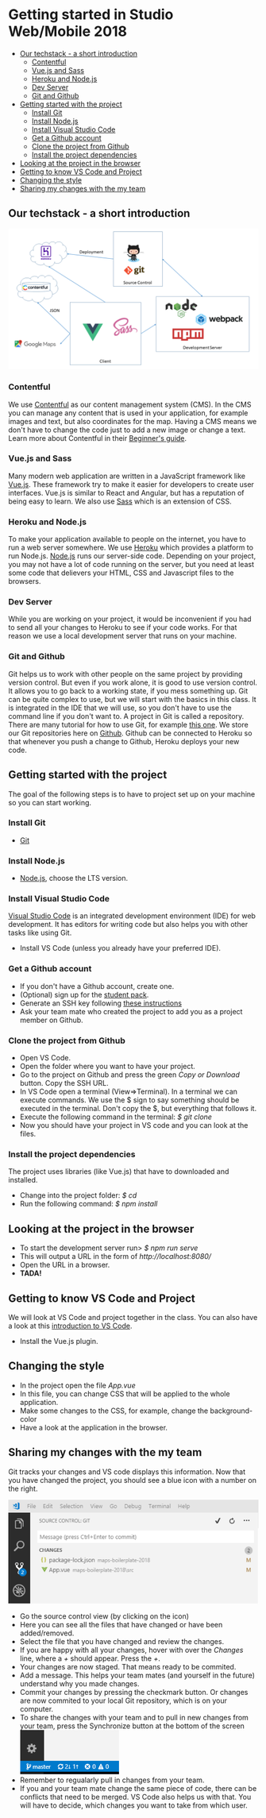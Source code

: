 
# Getting started in Studio Web/Mobile 2018 <!-- omit in toc --> 
- [Our techstack - a short introduction](#our-techstack---a-short-introduction)
    - [Contentful](#contentful)
    - [Vue.js and Sass](#vuejs-and-sass)
    - [Heroku and Node.js](#heroku-and-nodejs)
    - [Dev Server](#dev-server)
    - [Git and Github](#git-and-github)
- [Getting started with the project](#getting-started-with-the-project)
    - [Install Git](#install-git)
    - [Install Node.js](#install-nodejs)
    - [Install Visual Studio Code](#install-visual-studio-code)
    - [Get a Github account](#get-a-github-account)
    - [Clone the project from Github](#clone-the-project-from-github)
    - [Install the project dependencies](#install-the-project-dependencies)
- [Looking at the project in the browser](#looking-at-the-project-in-the-browser)
- [Getting to know VS Code and Project](#getting-to-know-vs-code-and-project)
- [Changing the style](#changing-the-style)
- [Sharing my changes with the my team](#sharing-my-changes-with-the-my-team)
  
## Our techstack - a short introduction
![Techstack](/public/techstack.png "Techstack")

### Contentful
We use [Contentful](https://www.contentful.com/) as our content management system (CMS). In the CMS you can manage any content that is used in your application, for example images and text, but also coordinates for the map. Having a CMS means we don't have to change the code just to add a new image or change a text. Learn more about Contentful in their [Beginner's guide](https://www.contentful.com/r/knowledgebase/contentful-101/).

### Vue.js and Sass
Many modern web application are written in a JavaScript framework like [Vue.js](https://vuejs.org/). These framework try to make it easier for developers to create user interfaces. Vue.js is similar to React and Angular, but has a reputation of being easy to learn. We also use [Sass](https://sass-lang.com/) which is an extension of CSS.
 
### Heroku and Node.js
To make your application available to people on the internet, you have to run a web server somewhere. We use [Heroku](https://dashboard.heroku.com/) which provides a platform to run Node.js. [Node.js](https://nodejs.org/en/) runs our server-side code. Depending on your project, you may not have a lot of code running on the server, but you need at least some code that delievers your HTML, CSS and Javascript files to the browsers.

### Dev Server
While you are working on your project, it would be inconvenient if you had to send all your changes to Heroku to see if your code works. For that reason we use a local development server that runs on your machine. 

### Git and Github
Git helps us to work with other people on the same project by providing version control. But even if you work alone, it is good to use version control. It allows you to go back to a working state, if you mess something up. Git can be quite complex to use, but we will start with the basics in this class. It is integrated in the IDE that we will use, so you don't have to use the command line if you don't want to. A project in Git is called a repository.
There are many tutorial for how to use Git, for example [this one](https://www.atlassian.com/git/tutorials).
We store our Git repositories here on [Github](https://github.com/). Github can be connected to Heroku so that whenever you push a change to Github, Heroku deploys your new code.

## Getting started with the project
The goal of the following steps is to have to project set up on your machine so you can start working.

### Install Git
* [Git](https://git-scm.com/)

### Install Node.js
* [Node.js](https://nodejs.org/en/), choose the LTS version.

### Install Visual Studio Code
[Visual Studio Code](https://code.visualstudio.com/) is an integrated development environment (IDE) for web development. It has editors for writing code but also helps you with other tasks like using Git. 
* Install VS Code (unless you already have your preferred IDE).

### Get a Github account
* If you don't have a Github account, create one.
* (Optional) sign up for the [student pack](https://education.github.com/pack).
* Generate an SSH key following [these instructions](https://help.github.com/articles/generating-a-new-ssh-key-and-adding-it-to-the-ssh-agent/)
* Ask your team mate who created the project to add you as a project member on Github.

### Clone the project from Github
* Open VS Code.
* Open the folder where you want to have your project.
* Go to the project on Github and press the green *Copy or Download* button. Copy the SSH URL.
* In VS Code open a terminal (View=>Terminal). In a terminal we can execute commands. We use the $ sign to say something should be executed in the terminal. Don't copy the $, but everything that follows it.
* Execute the following command in the terminal: *$ git clone <your project url>*
* Now you should have your project in VS code and you can look at the files.

### Install the project dependencies
The project uses libraries (like Vue.js) that have to downloaded and installed.
* Change into the project folder: *$ cd <project folder name>*
* Run the following command: *$ npm install*

## Looking at the project in the browser
* To start the development server run> *$ npm run serve*
* This will output a URL in the form of *http://localhost:8080/*
* Open the  URL in a browser.
* **TADA!**

## Getting to know VS Code and Project
We will look at VS Code and project together in the class. You can also have a look at this [introduction to VS Code](https://code.visualstudio.com/docs/getstarted/userinterface).
* Install the Vue.js plugin.

## Changing the style
* In the project open the file *App.vue*
* In this file, you can change CSS that will be applied to the whole application.
* Make some changes to the CSS, for example, change the background-color
* Have a look at the application in the browser.

## Sharing my changes with the my team
Git tracks your changes and VS code displays this information. Now that you have changed the project, you should see a blue icon with a number on the right.

![Git changes](/public/changes.PNG)

* Go the source control view (by clicking on the icon)
* Here you can see all the files that have changed or have been added/removed.
* Select the file that you have changed and review the changes.
* If you are happy with all your changes, hover with over the *Changes* line, where a *+* should appear. Press the *+*.
* Your changes are now staged. That means ready to be commited.
* Add a message. This helps your team mates (and yourself in the future) understand why you made changes. 
* Commit your changes by pressing the checkmark button. Or changes are now commited to your local Git repository, which is on your computer.
* To share the changes with your team and to pull in new changes from your team, press the Synchronize button at the bottom of the screen 
![Git synchronize](/public/sync.PNG)
* Remember to regualarly pull in changes from your team.
* If you and your team mate change the same piece of code, there can be conflicts that need to be merged. VS Code also helps us with that. You will have to decide, which changes you want to take from which user. 

